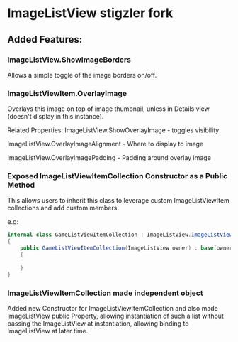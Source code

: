 ﻿# ImageListView stigzler fork

## Added Features:

### ImageListView.ShowImageBorders

Allows a simple toggle of the image borders on/off.

### ImageListViewItem.OverlayImage

Overlays this image on top of image thumbnail, unless in Details view (doesn't display in this instance).

Related Properties:
ImageListView.ShowOverlayImage - toggles visibility

ImageListView.OverlayImageAlignment - Where to display to image

ImageListView.OverlayImagePadding - Padding around overlay image

### Exposed ImageListViewItemCollection Constructor as a Public Method
This allows users to inherit this class to leverage custom ImageListViewItem collections and add custom members.

e.g:

```cs
internal class GameListViewItemCollection : ImageListView.ImageListViewItemCollection
{
    public GameListViewItemCollection(ImageListView owner) : base(owner)
    {
            
    }
}
```

### ImageListViewItemCollection made independent object

Added new Constructor for ImageListViewItemCollection and also made ImageListView public Property, allowing instantiation of such a list without passing the ImageListView at instantiation, allowing binding to ImageListView at later time.
